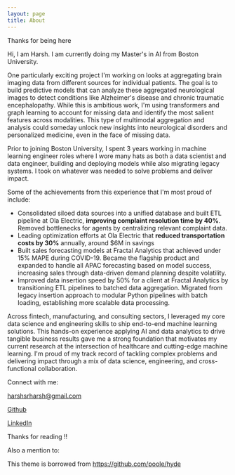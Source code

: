 ```yaml
---
layout: page
title: About
---
```


<p class="message">
  Thanks for being here

  Hi, I am Harsh. 
  I am currently doing my Master's in AI from Boston University. 

  One particularly exciting project I'm working on looks at aggregating brain imaging data from different sources for individual patients. The goal is to build predictive models that can analyze these aggregated neurological images to detect conditions like Alzheimer's disease and chronic traumatic encephalopathy. While this is ambitious work, I'm using transformers and graph learning to account for missing data and identify the most salient features across modalities. This type of multimodal aggregation and analysis could someday unlock new insights into neurological disorders and personalized medicine, even in the face of missing data.

  Prior to joining Boston University, I spent 3 years working in machine learning engineer roles where I wore many hats as both a data scientist and data engineer, building and deploying models while also migrating legacy systems. I took on whatever was needed to solve problems and deliver impact.

  Some of the achievements from this experience that I'm most proud of include:
  * Consolidated siloed data sources into a unified database and built ETL pipeline at Ola Electric, <b>improving complaint resolution time by 40%</b>. Removed bottlenecks for agents by centralizing relevant complaint data.
  * Leading optimization efforts at Ola Electric that <b>reduced transportation costs by 30%</b> annually, around $6M in savings
  * Built sales forecasting models at Fractal Analytics that achieved under 15% MAPE during COVID-19. Became the flagship product and expanded to handle all APAC forecasting based on model success, increasing sales through data-driven demand planning despite volatility.
  * Improved data insertion speed by 50% for a client at Fractal Analytics by transitioning ETL pipelines to batched data aggregation. Migrated from legacy insertion approach to modular Python pipelines with batch loading, establishing more scalable data processing.

  Across fintech, manufacturing, and consulting sectors, I leveraged my core data science and engineering skills to ship end-to-end machine learning solutions. This hands-on experience applying AI and data analytics to drive tangible business results gave me a strong foundation that motivates my current research at the intersection of healthcare and cutting-edge machine learning. I'm proud of my track record of tackling complex problems and delivering impact through a mix of data science, engineering, and cross-functional collaboration.
</p>

Connect with me:


[harshsrharsh@gmail.com](mailto://harshsrharsh@gmail.com)

<a href="https://github.com/97harsh" target="_blank">Github</a>
<!-- [Github](https://github.com/97harsh) -->

<a href="https://www.linkedin.com/in/sharma-ai/" target="_blank">LinkedIn</a>


Thanks for reading !!

Also a mention to:

This theme is borrowed from https://github.com/poole/hyde 